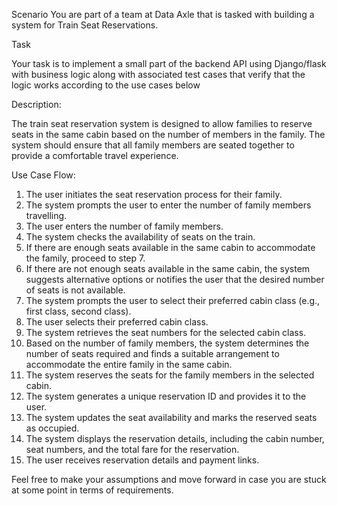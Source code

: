 Scenario 
You are part of a team at Data Axle that is tasked with building a system for Train Seat Reservations.

Task

Your task is to implement a small part of the backend API using Django/flask with business logic along with associated test cases that verify that the logic works according to the use cases below

Description:

The train seat reservation system is designed to allow families to reserve seats in the same cabin based on the number of members in the family. The system should ensure that all family members are seated together to provide a comfortable travel experience.
 
Use Case Flow:
 
1. The user initiates the seat reservation process for their family.
2. The system prompts the user to enter the number of family members travelling.
3. The user enters the number of family members.
4. The system checks the availability of seats on the train.
5. If there are enough seats available in the same cabin to accommodate the family, proceed to step 7.
6. If there are not enough seats available in the same cabin, the system suggests alternative options or notifies the user that the desired number of seats is not available.
7. The system prompts the user to select their preferred cabin class (e.g., first class, second class).
8. The user selects their preferred cabin class.
9. The system retrieves the seat numbers for the selected cabin class.
10. Based on the number of family members, the system determines the number of seats required and finds a suitable arrangement to accommodate the entire family in the same cabin.
11. The system reserves the seats for the family members in the selected cabin.
12. The system generates a unique reservation ID and provides it to the user.
13. The system updates the seat availability and marks the reserved seats as occupied.
14. The system displays the reservation details, including the cabin number, seat numbers, and the total fare for the reservation.
15. The user receives reservation details and payment links.
 

Feel free to make your assumptions and move forward in case you are stuck at some point in terms of requirements.
